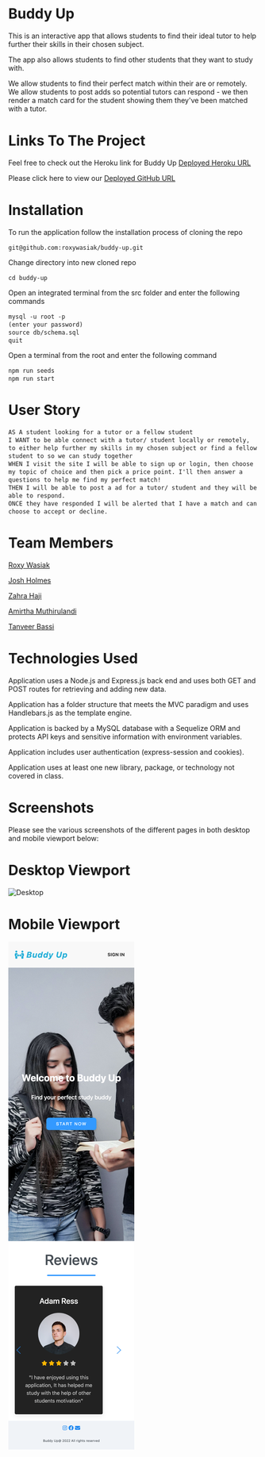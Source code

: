 # Buddy Up

This is an interactive app that allows students to find their ideal tutor to help further their skills in their chosen subject.

The app also allows students to find other students that they want to study with.

We allow students to find their perfect match within their are or remotely. We allow students to post adds so potential tutors can respond - we then render a match card for the student showing them they've been matched with a tutor.

# Links To The Project

Feel free to check out the Heroku link for Buddy Up [Deployed Heroku URL](https://github.com/roxywasiak/buddy-up)

Please click here to view our [Deployed GitHub URL](https://github.com/roxywasiak/buddy-up)

# Installation

To run the application follow the installation process of cloning the repo

```
git@github.com:roxywasiak/buddy-up.git
```

Change directory into new cloned repo

```
cd buddy-up
```

Open an integrated terminal from the src folder and enter the following commands

```
mysql -u root -p
(enter your password)
source db/schema.sql
quit
```

Open a terminal from the root and enter the following command

```
npm run seeds
npm run start
```

# User Story

```
AS A student looking for a tutor or a fellow student
I WANT to be able connect with a tutor/ student locally or remotely, to either help further my skills in my chosen subject or find a fellow student to so we can study together
WHEN I visit the site I will be able to sign up or login, then choose my topic of choice and then pick a price point. I'll then answer a questions to help me find my perfect match!
THEN I will be able to post a ad for a tutor/ student and they will be able to respond.
ONCE they have responded I will be alerted that I have a match and can choose to accept or decline.
```

# Team Members

[Roxy Wasiak](https://github.com/roxywasiak)

[Josh Holmes](https://github.com/glowingmanagement)

[Zahra Haji](https://github.com/zahrahaji10)

[Amirtha Muthirulandi](https://github.com/amirtha-coder)

[Tanveer Bassi](https://github.com/TanveerBassi)

# Technologies Used

Application uses a Node.js and Express.js back end and uses both GET and POST routes for retrieving and adding new data.

Application has a folder structure that meets the MVC paradigm and uses Handlebars.js as the template engine.

Application is backed by a MySQL database with a Sequelize ORM and protects API keys and sensitive information with environment variables.

Application includes user authentication (express-session and cookies).

Application uses at least one new library, package, or technology not covered in class.

# Screenshots

Please see the various screenshots of the different pages in both desktop and mobile viewport below:

# Desktop Viewport

![Desktop](./public/assets/images/desktop%20view.png "Desktop View")

# Mobile Viewport

![Desktop](./public/assets/images/mobile.png "Desktop View")
